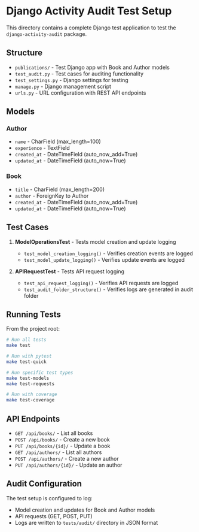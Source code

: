 # Django Activity Audit Test Setup

This directory contains a complete Django test application to test the `django-activity-audit` package.

## Structure

- `publications/` - Test Django app with Book and Author models
- `test_audit.py` - Test cases for auditing functionality
- `test_settings.py` - Django settings for testing
- `manage.py` - Django management script
- `urls.py` - URL configuration with REST API endpoints

## Models

### Author
- `name` - CharField (max_length=100)
- `experience` - TextField
- `created_at` - DateTimeField (auto_now_add=True)
- `updated_at` - DateTimeField (auto_now=True)

### Book
- `title` - CharField (max_length=200)
- `author` - ForeignKey to Author
- `created_at` - DateTimeField (auto_now_add=True)
- `updated_at` - DateTimeField (auto_now=True)

## Test Cases

1. **ModelOperationsTest** - Tests model creation and update logging
   - `test_model_creation_logging()` - Verifies creation events are logged
   - `test_model_update_logging()` - Verifies update events are logged

2. **APIRequestTest** - Tests API request logging
   - `test_api_request_logging()` - Verifies API requests are logged
   - `test_audit_folder_structure()` - Verifies logs are generated in audit folder

## Running Tests

From the project root:

```bash
# Run all tests
make test

# Run with pytest
make test-quick

# Run specific test types
make test-models
make test-requests

# Run with coverage
make test-coverage
```

## API Endpoints

- `GET /api/books/` - List all books
- `POST /api/books/` - Create a new book
- `PUT /api/books/{id}/` - Update a book
- `GET /api/authors/` - List all authors
- `POST /api/authors/` - Create a new author
- `PUT /api/authors/{id}/` - Update an author

## Audit Configuration

The test setup is configured to log:
- Model creation and updates for Book and Author models
- API requests (GET, POST, PUT)
- Logs are written to `tests/audit/` directory in JSON format
